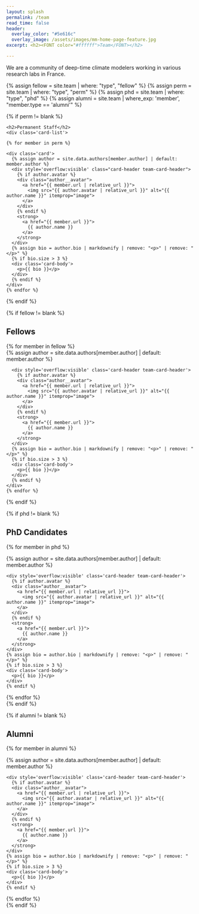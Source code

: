 ```yaml
---
layout: splash
permalink: /team
read_time: false
header:
  overlay_color: "#5e616c"
  overlay_image: /assets/images/mm-home-page-feature.jpg
excerpt: <h2><FONT color="#ffffff">Team</FONT></h2>

---
```


We are a community of deep-time climate modelers working in various research labs in France.

{% assign fellow = site.team | where: "type", "fellow" %}
{% assign perm = site.team | where: "type", "perm" %}
{% assign phd = site.team | where: "type", "phd" %}
{% assign alumni = site.team | where_exp: 'member', "member.type == 'alumni'" %}

<div itemscope itemtype="https://schema.org/Person">

  {% if perm != blank %}

    <h2>Permanent Staff</h2>
    <div class='card-list'>

    {% for member in perm %}

    <div class='card'>
      {% assign author = site.data.authors[member.author] | default: member.author %}
      <div style='overflow:visible' class="card-header team-card-header">
        {% if author.avatar %}
        <div class="author__avatar">
          <a href="{{ member.url | relative_url }}">
            <img src="{{ author.avatar | relative_url }}" alt="{{ author.name }}" itemprop="image">
          </a>
        </div>
        {% endif %}
        <strong>
          <a href="{{ member.url }}">
            {{ author.name }}
          </a>
        </strong>
      </div>
      {% assign bio = author.bio | markdownify | remove: "<p>" | remove: "</p>" %}
      {% if bio.size > 3 %}
      <div class='card-body'>
        <p>{{ bio }}</p>
      </div>
      {% endif %}
    </div>
    {% endfor %}
  </div>
  {% endif %}

  {% if fellow != blank %}

  <h2>Fellows</h2>
  <div class='card-list card-group'>
    {% for member in fellow %}
    <div class='card'>
      {% assign author = site.data.authors[member.author] | default: member.author %}

      <div style='overflow:visible' class='card-header team-card-header'>
        {% if author.avatar %}
        <div class="author__avatar">
          <a href="{{ member.url | relative_url }}">
            <img src="{{ author.avatar | relative_url }}" alt="{{ author.name }}" itemprop="image">
          </a>
        </div>
        {% endif %}
        <strong>
          <a href="{{ member.url }}">
            {{ author.name }}
          </a>
        </strong>
      </div>
      {% assign bio = author.bio | markdownify | remove: "<p>" | remove: "</p>" %}
      {% if bio.size > 3 %}
      <div class='card-body'>
        <p>{{ bio }}</p>
      </div>
      {% endif %}
    </div>
    {% endfor %}
  </div>
{% endif %}

{% if phd != blank %}

  <h2>PhD Candidates</h2>
  <div class='card-list card-group'>

  {% for member in phd %}
  <div class='card'>
    {% assign author = site.data.authors[member.author] | default: member.author %}

    <div style='overflow:visible' class='card-header team-card-header'>
      {% if author.avatar %}
      <div class="author__avatar">
        <a href="{{ member.url | relative_url }}">
          <img src="{{ author.avatar | relative_url }}" alt="{{ author.name }}" itemprop="image">
        </a>
      </div>
      {% endif %}
      <strong>
        <a href="{{ member.url }}">
          {{ author.name }}
        </a>
      </strong>
    </div>
    {% assign bio = author.bio | markdownify | remove: "<p>" | remove: "</p>" %}
    {% if bio.size > 3 %}
    <div class='card-body'>
      <p>{{ bio }}</p>
    </div>
    {% endif %}
  </div>
  {% endfor %}
</div>
{% endif %}

{% if alumni != blank %}

  <h2>Alumni</h2>
  <div class='card-list card-group'>

  {% for member in alumni %}
  <div class='card'>
    {% assign author = site.data.authors[member.author] | default: member.author %}

    <div style='overflow:visible' class='card-header team-card-header'>
      {% if author.avatar %}
      <div class="author__avatar">
        <a href="{{ member.url | relative_url }}">
          <img src="{{ author.avatar | relative_url }}" alt="{{ author.name }}" itemprop="image">
        </a>
      </div>
      {% endif %}
      <strong>
        <a href="{{ member.url }}">
          {{ author.name }}
        </a>
      </strong>
    </div>
    {% assign bio = author.bio | markdownify | remove: "<p>" | remove: "</p>" %}
    {% if bio.size > 3 %}
    <div class='card-body'>
      <p>{{ bio }}</p>
    </div>
    {% endif %}
  </div>
  {% endfor %}
</div>
{% endif %}

</div>
